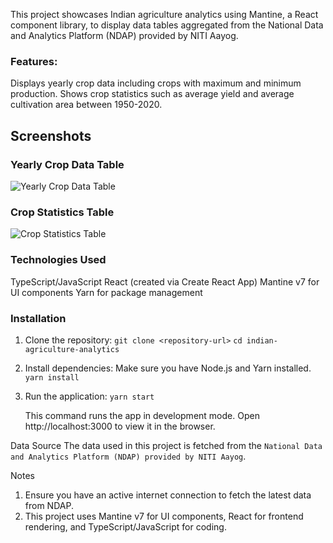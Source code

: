 This project showcases Indian agriculture analytics using Mantine, a React component library, to display data tables aggregated from the National Data and Analytics Platform (NDAP) provided by NITI Aayog.

### Features:
Displays yearly crop data including crops with maximum and minimum production.
Shows crop statistics such as average yield and average cultivation area between 1950-2020.

## Screenshots

### Yearly Crop Data Table

![Yearly Crop Data Table](screenshots/yearly_crop_data.png)

### Crop Statistics Table

![Crop Statistics Table](screenshots/crop_statistics.png)

### Technologies Used
TypeScript/JavaScript
React (created via Create React App)
Mantine v7 for UI components
Yarn for package management


### Installation

1. Clone the repository:
   `git clone <repository-url>`
   `cd indian-agriculture-analytics`

2. Install dependencies:
   Make sure you have Node.js and Yarn installed.
   `yarn install`

3. Run the application:
   `yarn start`

   This command runs the app in development mode. Open http://localhost:3000 to view it in the browser.


Data Source
The data used in this project is fetched from the `National Data and Analytics Platform (NDAP) provided by NITI Aayog`.

Notes
1. Ensure you have an active internet connection to fetch the latest data from NDAP.
2. This project uses Mantine v7 for UI components, React for frontend rendering, and TypeScript/JavaScript for coding.